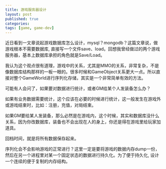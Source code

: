 ```yaml
---
title: 游戏服务器设计
layout: post
published: true
categories: 
tags: [game, game-dev]
---
```


近日看到一文章说起游戏数据库怎么设计，mysql？mongodb？这篇文章说，做游戏根本不需要数据库, 直接写一个文件save、load。回想我曾经做过的两个游戏服务器，基本上数据库承担的角色就是Save/Load。

我认为这个观点很有道理，游戏中的关系，尤其是MMO的关系，非常复杂，不是像数据库结构那样的一板一眼的。很多时候和GameObject关系更大一点。所以直接对整个GameWorld进行序列化存储，其实是一个非常简单有效的方法。

可能有人会问了，如果要对数据进行统计，或者GM给某个人发装备怎么办？

如果有业务数据需要统计，这个应该在必要的时候进行统计，这一般发生在游戏外或游戏结束时，比如：注册，充值，对局结束。

如果GM要给某人发装备，那么必然是在游戏内，这个时候，其实和数据库没什么关系，因为你改数据库，装备也不会出现在人的身上，你还是得在游戏里给玩家加道具。

回档时间，就是将所有数据保存起来。

序列化会不会影响游戏的正常进行？这里一定是要将游戏的数据内存dump一份，然后在另一个进程里对某一个固定状态的数据进行持久化。为了便于持久化, 设计一个连续的便于复制的内存结构。
